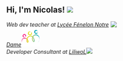 <h2> Hi, I'm Nicolas! <img src="https://avatars.githubusercontent.com/u/1199051?v=4" width="50"></h2>
<img align='right' src="https://avatars.githubusercontent.com/u/1199051?v=4" width="230">
<p><em>Web dev teacher at   <a href="https://fenelon-notredame.com">Lycée Fénelon Notre Dame</a><img src="https://github.com/LiliwoL/LiliwoL/blob/main/fenelon.png?raw=true" width="50"></br>Developer Consultant at <a href="https://www.liliwol.fr">LiliwoL</a><img src="https://www.root-me.org/IMG/logo/auton697507.png?1674410558" width="30"> 
</em></p>

